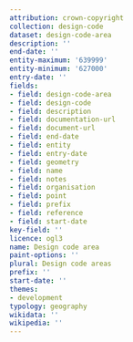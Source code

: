 ```yaml
---
attribution: crown-copyright
collection: design-code
dataset: design-code-area
description: ''
end-date: ''
entity-maximum: '639999'
entity-minimum: '627000'
entry-date: ''
fields:
- field: design-code-area
- field: design-code
- field: description
- field: documentation-url
- field: document-url
- field: end-date
- field: entity
- field: entry-date
- field: geometry
- field: name
- field: notes
- field: organisation
- field: point
- field: prefix
- field: reference
- field: start-date
key-field: ''
licence: ogl3
name: Design code area
paint-options: ''
plural: Design code areas
prefix: ''
start-date: ''
themes:
- development
typology: geography
wikidata: ''
wikipedia: ''
---
```

